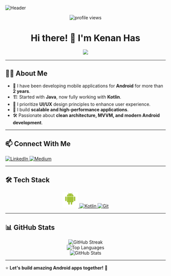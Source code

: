 ![Header](https://1.bp.blogspot.com/-7A4WynwLsMw/XbBpCXG8fHI/AAAAAAAAMt4/uOa1bpLskYgrwGbllhSu2SDj_Mig8SXJQCLcBGAsYHQ/s1600/2000_600px.gif)

<p align="center">
  <img src="https://komarev.com/ghpvc/?username=kenanhas&label=Profile%20views&color=0e75b6" alt="profile views"/>
</p>

<h1 align="center">Hi there! 👋 I'm Kenan Has</h1>

<p align="center">
  <a href="https://git.io/typing-svg">
    <img src="https://readme-typing-svg.herokuapp.com?font=Fira+Code&pause=1000&color=F73C38&center=true&vCenter=true&width=435&lines=Android+Developer;Kotlin+Enthusiast;UI/UX+Focused+Developer"/>
  </a>
</p>

---

## 👨‍💻 About Me

- 🚀 I have been developing mobile applications for **Android** for more than **2 years**.
- 🏗️ Started with **Java**, now fully working with **Kotlin**.
- 🎨 I prioritize **UI/UX** design principles to enhance user experience.
- 📱 I build **scalable and high-performance applications**.
- 🛠️ Passionate about **clean architecture, MVVM, and modern Android development**.

---

## 📫 Connect With Me

<p align="left">
  <a href="https://www.linkedin.com/in/kenan-has-157421207/" target="_blank">
    <img src="https://raw.githubusercontent.com/rahuldkjain/github-profile-readme-generator/master/src/images/icons/Social/linked-in-alt.svg" alt="LinkedIn" height="30" width="40"/>
  </a>
  <a href="https://medium.com/@KenanHas" target="_blank">
    <img src="https://raw.githubusercontent.com/rahuldkjain/github-profile-readme-generator/master/src/images/icons/Social/medium.svg" alt="Medium" height="30" width="40"/>
  </a>
</p>

---

## 🛠️ Tech Stack

<p align="center">
  <a href="https://developer.android.com" target="_blank">
    <img src="https://raw.githubusercontent.com/devicons/devicon/master/icons/android/android-original-wordmark.svg" alt="Android" width="50" height="50"/>
  </a>
  <a href="https://kotlinlang.org" target="_blank">
    <img src="https://www.vectorlogo.zone/logos/kotlinlang/kotlinlang-icon.svg" alt="Kotlin" width="50" height="50"/>
  </a>
  <a href="https://git-scm.com/" target="_blank">
    <img src="https://www.vectorlogo.zone/logos/git-scm/git-scm-icon.svg" alt="Git" width="50" height="50"/>
  </a>
</p>

---

## 📊 GitHub Stats

<p align="center">
  <img src="https://github-readme-streak-stats.herokuapp.com/?user=kenanhas&theme=dracula&hide_border=true" alt="GitHub Streak"/>
  <br>
  <img src="https://github-readme-stats.vercel.app/api/top-langs/?username=kenanhas&theme=dracula&hide_border=true&layout=compact&langs_count=8" alt="Top Languages"/>
  <br>
  <img src="https://github-readme-stats.vercel.app/api?username=kenanhas&show_icons=true&theme=dracula&hide_border=true&count_private=true&include_all_commits=true" alt="GitHub Stats"/>
</p>

---

⭐️ **Let's build amazing Android apps together!** 🚀
